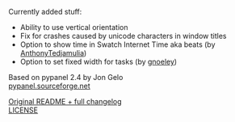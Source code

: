 Currently added stuff:
 * Ability to use vertical orientation
 * Fix for crashes caused by unicode characters in window titles
 * Option to show time in Swatch Internet Time aka beats (by [AnthonyTedjamulia](https://github.com/AnthonyTedjamulia))
 * Option to set fixed width for tasks (by [gnoeley](https://github.com/gnoeley))

Based on pypanel 2.4 by Jon Gelo  
[pypanel.sourceforge.net](http://pypanel.sourceforge.net)

[Original README + full changelog](/README)  
[LICENSE](/COPYING)  

